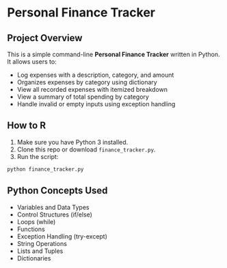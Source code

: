 # Personal Finance Tracker

## Project Overview
This is a simple command-line **Personal Finance Tracker** written in Python. It allows users to:
- Log expenses with a description, category, and amount
- Organizes expenses by category using dictionary
- View all recorded expenses with itemized breakdown
- View a summary of total spending by category
- Handle invalid or empty inputs using exception handling


## How to R
1. Make sure you have Python 3 installed.
2. Clone this repo or download `finance_tracker.py`.
3. Run the script:
```bash
python finance_tracker.py
```

## Python Concepts Used
- Variables and Data Types
- Control Structures (if/else)
- Loops (while)
- Functions
- Exception Handling (try-except)
- String Operations
- Lists and Tuples
- Dictionaries